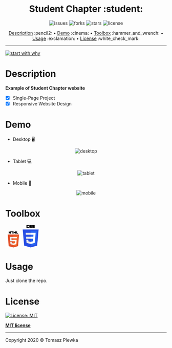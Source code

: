 <div>
    <h1 align="center">Student Chapter :student: </h1>
    <p align="center">
      <img src="https://img.shields.io/github/issues/tomaszplewka/03_student_chapter" alt="issues">
      <img src="https://img.shields.io/github/forks/tomaszplewka/03_student_chapter" alt="forks">
      <img src="https://img.shields.io/github/stars/tomaszplewka/03_student_chapter" alt="stars">
      <img src="https://img.shields.io/github/license/tomaszplewka/03_student_chapter" alt="license">
    </p>
</div>
<p align="center">
    <a href="#description">Description</a> :pencil2: • 
    <a href="#demo">Demo</a> :cinema: •
    <a href="#toolbox">Toolbox</a> :hammer_and_wrench: •
    <a href="#usage">Usage</a> :exclamation: •
    <a href="#license">License</a> :white_check_mark:
</p>

---

[![start with why](https://img.shields.io/badge/start%20with-why%3F-brightgreen.svg?style=flat)](http://www.ted.com/talks/simon_sinek_how_great_leaders_inspire_action)

# Description 

**Example of Student Chapter website**

- [x] Single-Page Project
- [x] Responsive Website Design

# Demo

+ Desktop :desktop_computer:
    
<p align="center">
    <img src="https://github.com/tomaszplewka/03_student_chapter/blob/master/gifs/studentChapter_desktop-min.gif" width="600" alt="desktop">
</p>

+ Tablet :computer:

<p align="center">
    <img src="https://github.com/tomaszplewka/03_student_chapter/blob/master/gifs/studentChapter_tablet-min.gif" width="400" alt="tablet">
</p>

+ Mobile :iphone:

<p align="center">
    <img src="https://github.com/tomaszplewka/03_student_chapter/blob/master/gifs/studentChapter_mobile-min.gif" width="300" alt="mobile">
</p>

# Toolbox

<p align="">
    <img src="https://github.com/tomaszplewka/03_student_chapter/blob/master/imgs/html5.svg" width="50" alt="html5" >
    <img src="https://github.com/tomaszplewka/03_student_chapter/blob/master/imgs/css3.svg" width="50" alt="css3" >
</p>

# Usage

Just clone the repo.

# License

[![License: MIT](https://img.shields.io/badge/License-MIT-green.svg)](https://opensource.org/licenses/MIT)

**[MIT license](http://opensource.org/licenses/mit-license.php)**

---

Copyright 2020 © Tomasz Plewka
